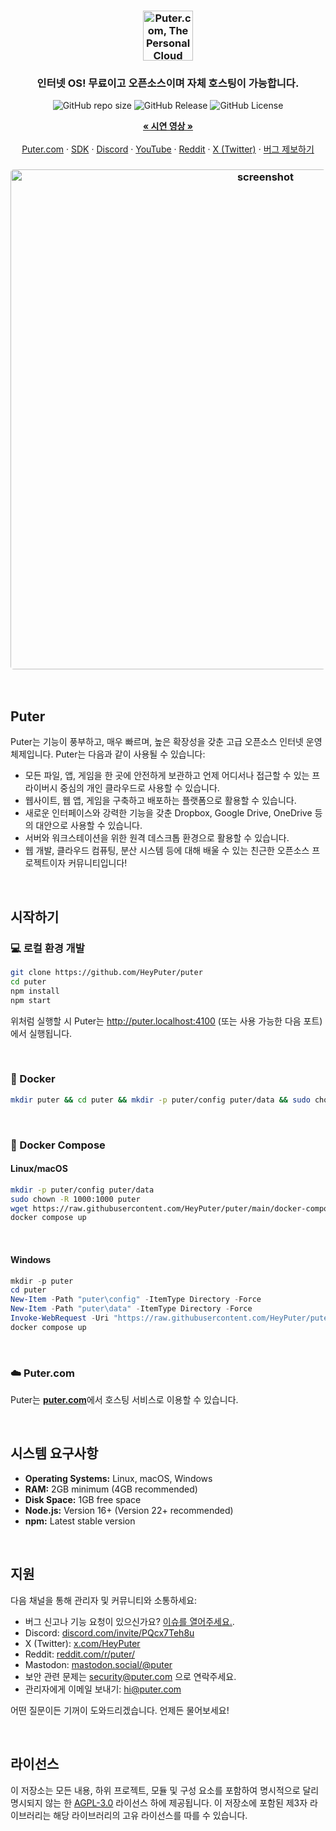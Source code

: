 <h3 align="center"><img width="80" alt="Puter.com, The Personal Cloud Computer: All your files, apps, and games in one place accessible from anywhere at any time." src="https://assets.puter.site/puter-logo.png"></h3>

<h3 align="center">인터넷 OS! 무료이고 오픈소스이며 자체 호스팅이 가능합니다.</h3>

<p align="center">
    <img alt="GitHub repo size" src="https://img.shields.io/github/repo-size/HeyPuter/puter"> <img alt="GitHub Release" src="https://img.shields.io/github/v/release/HeyPuter/puter?label=latest%20version"> <img alt="GitHub License" src="https://img.shields.io/github/license/HeyPuter/puter">
</p>
<p align="center">
    <a href="https://puter.com/"><strong>« 시연 영상 »</strong></a>
    <br />
    <br />
    <a href="https://puter.com">Puter.com</a>
    ·
    <a href="https://docs.puter.com" target="_blank">SDK</a>
    ·
    <a href="https://discord.com/invite/PQcx7Teh8u">Discord</a>
    ·
    <a href="https://www.youtube.com/@EricsPuterVideos">YouTube</a>
    ·
    <a href="https://reddit.com/r/puter">Reddit</a>
    ·
    <a href="https://twitter.com/HeyPuter">X (Twitter)</a>
    ·
    <a href="https://hackerone.com/puter_h1b">버그 제보하기</a>
</p>

<h3 align="center"><img width="800" style="border-radius:5px;" alt="screenshot" src="https://assets.puter.site/puter.com-screenshot-3.webp"></h3>

<br/>

## Puter

Puter는 기능이 풍부하고, 매우 빠르며, 높은 확장성을 갖춘 고급 오픈소스 인터넷 운영 체제입니다. Puter는 다음과 같이 사용될 수 있습니다:

- 모든 파일, 앱, 게임을 한 곳에 안전하게 보관하고 언제 어디서나 접근할 수 있는 프라이버시 중심의 개인 클라우드로 사용할 수 있습니다.
- 웹사이트, 웹 앱, 게임을 구축하고 배포하는 플랫폼으로 활용할 수 있습니다.
- 새로운 인터페이스와 강력한 기능을 갖춘 Dropbox, Google Drive, OneDrive 등의 대안으로 사용할 수 있습니다.
- 서버와 워크스테이션을 위한 원격 데스크톱 환경으로 활용할 수 있습니다.
- 웹 개발, 클라우드 컴퓨팅, 분산 시스템 등에 대해 배울 수 있는 친근한 오픈소스 프로젝트이자 커뮤니티입니다!

<br/>

## 시작하기


### 💻 로컬 환경 개발

```bash
git clone https://github.com/HeyPuter/puter
cd puter
npm install
npm start
```

위처럼 실행할 시 Puter는 http://puter.localhost:4100 (또는 사용 가능한 다음 포트)에서 실행됩니다.

<br/>

### 🐳 Docker


```bash
mkdir puter && cd puter && mkdir -p puter/config puter/data && sudo chown -R 1000:1000 puter && docker run --rm -p 4100:4100 -v `pwd`/puter/config:/etc/puter -v `pwd`/puter/data:/var/puter  ghcr.io/heyputer/puter
```

<br/>


### 🐙 Docker Compose


#### Linux/macOS
```bash
mkdir -p puter/config puter/data
sudo chown -R 1000:1000 puter
wget https://raw.githubusercontent.com/HeyPuter/puter/main/docker-compose.yml
docker compose up
```
<br/>

#### Windows


```powershell
mkdir -p puter
cd puter
New-Item -Path "puter\config" -ItemType Directory -Force
New-Item -Path "puter\data" -ItemType Directory -Force
Invoke-WebRequest -Uri "https://raw.githubusercontent.com/HeyPuter/puter/main/docker-compose.yml" -OutFile "docker-compose.yml"
docker compose up
```
<br/>

### ☁️ Puter.com

Puter는 [**puter.com**](https://puter.com)에서 호스팅 서비스로 이용할 수 있습니다.

<br/>

## 시스템 요구사항

- **Operating Systems:** Linux, macOS, Windows
- **RAM:** 2GB minimum (4GB recommended)
- **Disk Space:** 1GB free space
- **Node.js:** Version 16+ (Version 22+ recommended)
- **npm:** Latest stable version

<br/>

## 지원

다음 채널을 통해 관리자 및 커뮤니티와 소통하세요:

- 버그 신고나 기능 요청이 있으신가요? [이슈를 열어주세요.](https://github.com/HeyPuter/puter/issues/new/choose).
- Discord: [discord.com/invite/PQcx7Teh8u](https://discord.com/invite/PQcx7Teh8u)
- X (Twitter): [x.com/HeyPuter](https://x.com/HeyPuter)
- Reddit: [reddit.com/r/puter/](https://www.reddit.com/r/puter/)
- Mastodon: [mastodon.social/@puter](https://mastodon.social/@puter)
- 보안 관련 문제는 [security@puter.com](mailto:security@puter.com) 으로 연락주세요.
- 관리자에게 이메일 보내기: [hi@puter.com](mailto:hi@puter.com)

어떤 질문이든 기꺼이 도와드리겠습니다. 언제든 물어보세요!

<br/>


## 라이선스

이 저장소는 모든 내용, 하위 프로젝트, 모듈 및 구성 요소를 포함하여 명시적으로 달리 명시되지 않는 한 [AGPL-3.0](https://github.com/HeyPuter/puter/blob/main/LICENSE.txt) 라이선스 하에 제공됩니다. 이 저장소에 포함된 제3자 라이브러리는 해당 라이브러리의 고유 라이선스를 따를 수 있습니다.

<br/>

